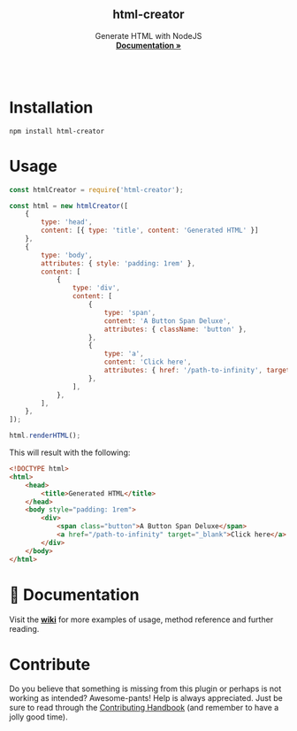 <p align="center">
  <h2 align="center">html-creator</h2>

  <p align="center">
    Generate HTML with NodeJS
    <br>
    <a href="https://github.com/Hargne/html-creator/wiki"><strong>Documentation »</strong></a>
	<br />
	<br />
	<img src="https://nodei.co/npm/html-creator.png?downloads=true&stars=true" alt="">
  </p>
</p>

<br>

# Installation
```shell
npm install html-creator
```

# Usage
```Javascript
const htmlCreator = require('html-creator');

const html = new htmlCreator([
	{
		type: 'head',
		content: [{ type: 'title', content: 'Generated HTML' }]
	},
	{
		type: 'body',
		attributes: { style: 'padding: 1rem' },
		content: [
			{
				type: 'div',
				content: [
					{
						type: 'span',
						content: 'A Button Span Deluxe',
						attributes: { className: 'button' },
					},
					{
						type: 'a',
						content: 'Click here',
						attributes: { href: '/path-to-infinity', target: '_blank' },
					},
				],
			},
		],
	},
]);

html.renderHTML();
```

This will result with the following:

```HTML
<!DOCTYPE html>
<html>
	<head>
		<title>Generated HTML</title>
	</head>
	<body style="padding: 1rem">
		<div>
			<span class="button">A Button Span Deluxe</span>
			<a href="/path-to-infinity" target="_blank">Click here</a>
		</div>
	</body>
</html>
```

# 📖 Documentation
Visit the **[wiki](https://github.com/Hargne/html-creator/wiki)** for more examples of usage, method reference and further reading.

# Contribute
Do you believe that something is missing from this plugin or perhaps is not working as intended? Awesome-pants! Help is always appreciated.
Just be sure to read through the [Contributing Handbook](Contributing-Handbook) (and remember to have a jolly good time).


